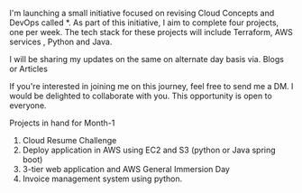 I'm launching a small initiative focused on revising Cloud Concepts and DevOps called *. 
As part of this initiative, I aim to complete four projects, one per week. 
The tech stack for these projects will include  Terraform,  AWS services , Python and Java.


I will be sharing my updates on the same on alternate day basis via. Blogs or Articles 

If you're interested in joining me on this journey, feel free to send me a DM. I would be delighted to collaborate with you. This opportunity is open to everyone.

Projects in hand for Month-1
1. Cloud Resume Challenge
2. Deploy application in AWS using EC2 and S3 (python or Java spring boot)
3. 3-tier web application and AWS General Immersion Day
4. Invoice management system using python.